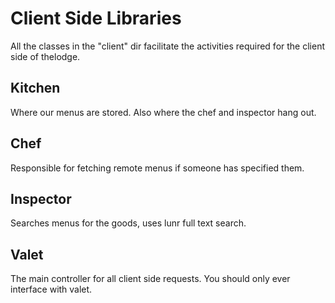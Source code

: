 # Client Side Libraries
All the classes in the "client" dir facilitate the activities required for the client side of thelodge.

## Kitchen

Where our menus are stored. Also where the chef and inspector hang out.

## Chef

Responsible for fetching remote menus if someone has specified them.

## Inspector

Searches menus for the goods, uses lunr full text search.

## Valet

The main controller for all client side requests. You should only ever interface with valet.